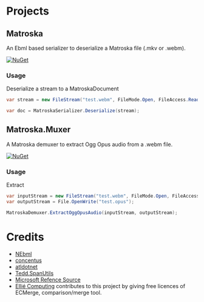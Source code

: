 # Projects

## Matroska
An Ebml based serializer to deserialize a Matroska file (.mkv or .webm).

[![NuGet](https://buildstats.info/nuget/Matroska)](https://www.nuget.org/packages/Matroska)

### Usage
Deserialize a stream to a MatroskaDocument
``` c#
var stream = new FileStream("test.webm", FileMode.Open, FileAccess.Read);

var doc = MatroskaSerializer.Deserialize(stream);
```


## Matroska.Muxer
A Matroska demuxer to extract Ogg Opus audio from a .webm file.

[![NuGet](https://buildstats.info/nuget/Matroska.Muxer)](https://www.nuget.org/packages/Matroska.Muxer)

### Usage
Extract
``` c#
var inputStream = new FileStream("test.webm", FileMode.Open, FileAccess.Read);
var outputStream = File.OpenWrite("test.opus");

MatroskaDemuxer.ExtractOggOpusAudio(inputStream, outputStream);
```

# Credits
- [NEbml](https://github.com/OlegZee/NEbml)
- [concentus](https://github.com/lostromb/concentus)
- [atldotnet](https://github.com/Zeugma440/atldotnet)
- [Tedd.SpanUtils](https://github.com/tedd/Tedd.SpanUtils)
- [Microsoft Refence Source](https://referencesource.microsoft.com)
- [Ellié Computing](http://www.elliecomputing.com) contributes to this project by giving free licences of ECMerge, comparison/merge tool.